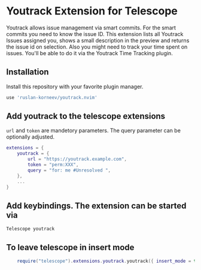 # Youtrack Extension for Telescope

Youtrack allows issue management via smart commits.
For the smart commits you need to know the issue ID.
This extension lists all Youtrack Issues assigned you,
shows a small description in the preview and returns the issue id on selection.
Also you might need to track your time spent on issues.
You'll be able to do it via the Youtrack Time Tracking plugin.

## Installation

Install this repository with your favorite plugin manager.

```lua
use 'ruslan-korneev/youtrack.nvim'
```

## Add youtrack to the telescope extensions

`url` and `token` are mandetory parameters.
The query parameter can be optionally adjusted.

   <!--  TODO: implement the command for authentication  -->
   <!--   instead of writing the token in config -->

```lua
extensions = {
    youtrack = {
        url = "https://youtrack.example.com",
        token = "perm:XXX",
        query = "for: me #Unresolved ",
    },
    ...
}
```

## Add keybindings. The extension can be started via

`Telescope youtrack`

## To leave telescope in insert mode

```lua
    require("telescope").extensions.youtrack.youtrack({ insert_mode = true })
```
